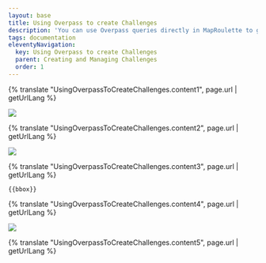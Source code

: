 ```yaml
---
layout: base
title: Using Overpass to create Challenges
description: 'You can use Overpass queries directly in MapRoulette to generate tasks when you create a new Challenge. This page is here to help you do this, and avoid common mistakes.'
tags: documentation
eleventyNavigation:
  key: Using Overpass to create Challenges
  parent: Creating and Managing Challenges
  order: 1
---
```


{% translate "UsingOverpassToCreateChallenges.content1", page.url | getUrlLang %}

![](87983753-1f76b580-ca96-11ea-89d0-c6373a54031e.png)

{% translate "UsingOverpassToCreateChallenges.content2", page.url | getUrlLang %}

![](87983923-606eca00-ca96-11ea-8ba4-c06bdf0ff1df.png)

{% translate "UsingOverpassToCreateChallenges.content3", page.url | getUrlLang %}

`{{bbox}}`

{% translate "UsingOverpassToCreateChallenges.content4", page.url | getUrlLang %}

![](88001168-b8202c00-cabc-11ea-9d47-db983ce4d11b.png)

{% translate "UsingOverpassToCreateChallenges.content5", page.url | getUrlLang %}
